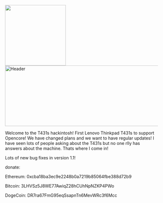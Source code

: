 <img src="https://t.ly/iAg3b" data-canonical-src="https://t.ly/iAg3b" width="200" height="200" />
<a href="https://ibb.co/Xt1FrQd"><img src="https://i.ibb.co/89qPLCR/Header.png" width="1200" height="200" alt="Header" border="0"></a>

Welcome to the T431s hackintosh! First Lenovo Thinkpad T431s to support Opencore! We have changed plans and we want to have regular updates! I have seen lots of people asking about the T431s but no one rlly has answers about the machine. Thats where I come in!

Lots of new bug fixes in version 1.1!

donate:

Ethereum: 0xcba18ba3ec9e2248b0a7219b85064fbe388d72b9

Bitcoin: 3LHVSz5J8WE77AwiqZ28hCUhNpNZKP4PWo

DogeCoin: DR7ra67FmG95eqSsapnTn6MevWRc3f6Mcc
  
